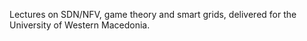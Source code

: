Lectures on SDN/NFV, game theory and smart grids, delivered for the University of Western Macedonia.

